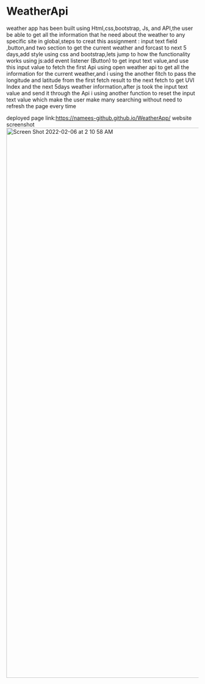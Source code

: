 # WeatherApi
weather app has been built using Html,css,bootstrap, Js, and API,the user be able to get all the information that he need about the weather to any specific site in global,steps to creat this assignment : input text field ,button,and two section to get the current weather and forcast to next 5 days,add style using css and bootstrap,lets jump to how the functionality works using js:add event listener (Button) to get input text value,and use this input value to fetch the first Api using open weather api to get all the information for the current weather,and i using the another fitch to pass the longitude and latitude from the first fetch result to the next fetch to get UVI Index and the next 5days weather information,after js took the input text value and send it through the Api i using another function to reset the input text value which make the user make many searching without need to refresh the page every time

deployed page link:https://namees-github.github.io/WeatherApp/
website screenshot 
<img width="1440" alt="Screen Shot 2022-02-06 at 2 10 58 AM" src="https://user-images.githubusercontent.com/95061565/152672652-dad06705-fc9a-45af-8e6d-0793f2ab5d29.png">

